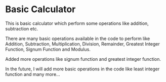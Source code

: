 # Basic Calculator
This is basic calculator which perform some operations like addition, subtraction etc.

There are many basic operations available in the code to perform like Addition, Subtraction, Multiplication, Division, Remainder, Greatest Integer Function, Signum Function and Modulus.

Added more operations like signum function and greatest integer function.

In the future, I will add more basic operations in the code like least integer function and many more...

